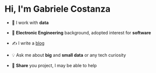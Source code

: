 # Hi, I'm Gabriele Costanza

<ul>
  <li style="margin-bottom: 16px;"> 🧠 I work with <strong>data</strong></li>
  <li style="margin-bottom: 16px;"> 🔬 <strong>Electronic Engineering</strong> background, adopted interest for <strong>software</strong></li>
  <li style="margin-bottom: 16px;"> ✍️ I write a <a href="https://gabrielecodes.github.io/interfaces_blog">blog</a></li>
  <li style="margin-bottom: 16px;"> 💡 Ask me about <strong>big</strong> and <strong>small data</strong> or any tech curiosity</li>
  <li style="margin-bottom: 16px;"> 🤝 <strong>Share</strong> you project, I may be able to help</li>
</ul>
